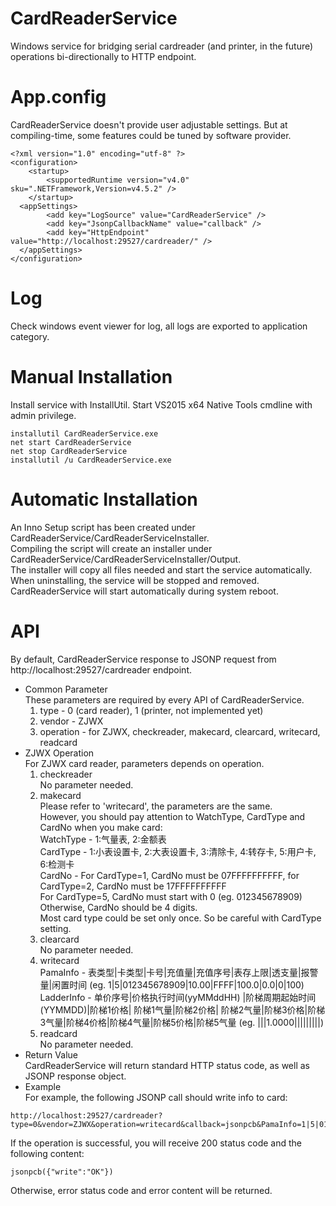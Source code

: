 # CardReaderService
Windows service for bridging serial cardreader (and printer, in the future) operations bi-directionally to HTTP endpoint.
# App.config
CardReaderService doesn't provide user adjustable settings. But at compiling-time, some features could be tuned by software provider.
```
<?xml version="1.0" encoding="utf-8" ?>
<configuration>
    <startup>
        <supportedRuntime version="v4.0" sku=".NETFramework,Version=v4.5.2" />
    </startup>
  <appSettings>
        <add key="LogSource" value="CardReaderService" />
        <add key="JsonpCallbackName" value="callback" />
        <add key="HttpEndpoint" value="http://localhost:29527/cardreader/" />
  </appSettings>
</configuration>
```
# Log
Check windows event viewer for log, all logs are exported to application category.
# Manual Installation
Install service with InstallUtil. Start VS2015 x64 Native Tools cmdline with admin privilege.
```
installutil CardReaderService.exe
net start CardReaderService
net stop CardReaderService
installutil /u CardReaderService.exe
```
# Automatic Installation
An Inno Setup script has been created under CardReaderService/CardReaderServiceInstaller.  
Compiling the script will create an installer under CardReaderService/CardReaderServiceInstaller/Output.  
The installer will copy all files needed and start the service automatically. When uninstalling, the service will be stopped and removed.  
CardReaderService will start automatically during system reboot.
# API  
By default, CardReaderService response to JSONP request from http://localhost:29527/cardreader endpoint.  
* Common Parameter  
These parameters are required by every API of CardReaderService.  
   1. type - 0 (card reader), 1 (printer, not implemented yet)  
   2. vendor - ZJWX  
   3. operation - for ZJWX, checkreader, makecard, clearcard, writecard, readcard  
* ZJWX Operation  
For ZJWX card reader, parameters depends on operation.  
   1. checkreader  
      No parameter needed.
   2. makecard  
      Please refer to 'writecard', the parameters are the same.  
      However, you should pay attention to WatchType, CardType and CardNo when you make card:  
      WatchType - 1:气量表, 2:金额表  
      CardType - 1:小表设置卡, 2:大表设置卡, 3:清除卡, 4:转存卡, 5:用户卡, 6:检测卡  
      CardNo - For CardType=1, CardNo must be 07FFFFFFFFFF, for CardType=2, CardNo must be 17FFFFFFFFFF  
      For CardType=5, CardNo must start with 0 (eg. 012345678909)  
      Otherwise, CardNo should be 4 digits.  
      Most card type could be set only once. So be careful with CardType setting.
   3. clearcard  
      No parameter needed.  
   4. writecard  
      PamaInfo - 表类型|卡类型|卡号|充值量|充值序号|表存上限|透支量|报警量|闲置时间 (eg. 1|5|012345678909|10.00|FFFF|100.0|0.0|0|100)  
      LadderInfo - 单价序号|价格执行时间(yyMMddHH) |阶梯周期起始时间(YYMMDD)|阶梯1价格| 阶梯1气量|阶梯2价格| 阶梯2气量|阶梯3价格|阶梯3气量|阶梯4价格|阶梯4气量|阶梯5价格|阶梯5气量 (eg. |||1.0000|||||||||)  
   5. readcard  
      No parameter needed.  
* Return Value  
CardReaderService will return standard HTTP status code, as well as JSONP response object.  
* Example  
For example, the following JSONP call should write info to card:  
```
http://localhost:29527/cardreader?type=0&vendor=ZJWX&operation=writecard&callback=jsonpcb&PamaInfo=1|5|012345678909|10.00|FFFF|100.0|0.0|0|100&LadderInfo=|||1.0000|||||||||  
```
If the operation is successful, you will receive 200 status code and the following content:  
```
jsonpcb({"write":"OK"})  
```
Otherwise, error status code and error content will be returned.  
